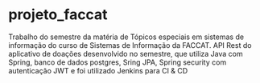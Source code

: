 # projeto_faccat

Trabalho do semestre da matéria de  Tópicos especiais em sistemas de informação do curso de Sistemas de Informação da FACCAT.
API Rest do aplicativo de doações desenvolvido no semestre, que utiliza Java com Spring, banco de dados postgres, Sring JPA, Spring security com autenticação JWT e foi utilizado Jenkins para CI & CD
